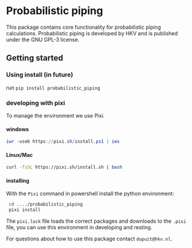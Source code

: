 # Probabilistic piping

This package contains core functionality for probabilistic piping calculations. Probabilistic piping is developed by HKV and is published under the GNU GPL-3 license.

## Getting started

### Using install (in future)

run `pip install probabilistic_piping`

### developing with pixi

To manage the environment we use Pixi.

#### windows

```powershell
iwr -useb https://pixi.sh/install.ps1 | iex
```

#### Linux/Mac

```bash
curl -fsSL https://pixi.sh/install.sh | bash
```

#### installing

With the `Pixi` command in powershell install the python environment:

```bash
 cd ..../probabilistic_piping
 pixi install
```

The `pixi.lock` file loads the correct packages and downloads to the `.pixi` file, you can use this environment in developing and resting.

For questions about how to use this package contact `dupuit@hkv.nl`.
